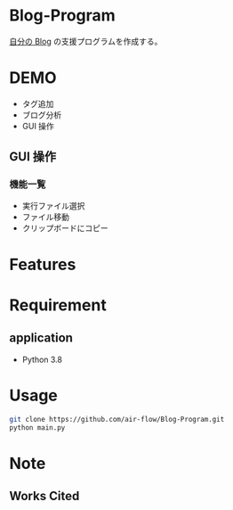 # Blog-Program

[自分の Blog](https://updraft.hatenadiary.com/) の支援プログラムを作成する。

# DEMO

- タグ追加
- ブログ分析
- GUI 操作

## GUI 操作

### 機能一覧

- 実行ファイル選択
- ファイル移動
- クリップボードにコピー

# Features

# Requirement

## application

- Python 3.8

# Usage

```bash
git clone https://github.com/air-flow/Blog-Program.git
python main.py
```

# Note

## Works Cited
